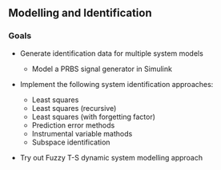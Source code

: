 ## Modelling and Identification

### Goals

- Generate identification data for multiple system models
    - Model a PRBS signal generator in Simulink 

- Implement the following system identification approaches:
    - Least squares 
    - Least squares (recursive)
    - Least squares (with forgetting factor)
    - Prediction error methods
    - Instrumental variable mathods
    - Subspace identification

- Try out Fuzzy T-S dynamic system modelling approach